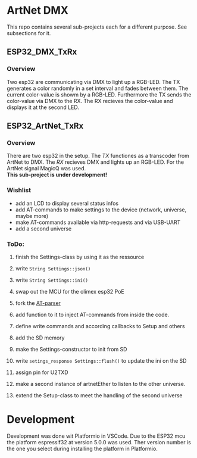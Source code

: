 # ArtNet DMX
This repo contains several sub-projects each for a different purpose. See subsections for it.

## ESP32_DMX_TxRx
### Overview
Two esp32 are communicating via DMX to light up a RGB-LED. The TX generates a color randomly in a set interval and fades between them. The current color-value is showm by a RGB-LED. Furthermore the TX sends the color-value via DMX to the RX. The RX recieves the color-value and displays it at the second LED.

## ESP32_ArtNet_TxRx
### Overview
There are two esp32 in the setup. The _TX_ functiones as a transcoder from ArtNet to DMX. The _RX_ recieves DMX and lights up an RGB-LED. For the ArtNet signal MagicQ was used. <br> __This sub-project is under development!__

### Wishlist
- add an LCD to display several status infos
- add AT-commands to make settings to the device (network, universe, maybe more)
- make AT-commands available via http-requests and via USB-UART
- add a second universe

### ToDo:
1. finish the Settings-class by using it as the ressource
1. write ```String Settings::json()```
1. write ```String Settings::ini()```
1. swap out the MCU for the olimex esp32 PoE

1. fork the [AT-parser](https://github.com/yourapiexpert/ATCommands)
1. add function to it to inject AT-commands from inside the code.
1. define write commands and according callbacks to Setup and others

1. add the SD memory
1. make the Settings-constructor to init from SD
1. write ```setings_response Settings::flush()``` to update the ini on the SD

1. assign pin for U2TXD
1. make a second instance of artnetEther to listen to the other universe.
1. extend the Setup-class to meet the handling of the second universe


# Development
Development was done wit Platformio in VSCode. Due to the ESP32 mcu the platform espressif32 at version 5.0.0 was used. Ther version number is the one you select during installing the platform in Platformio. 
